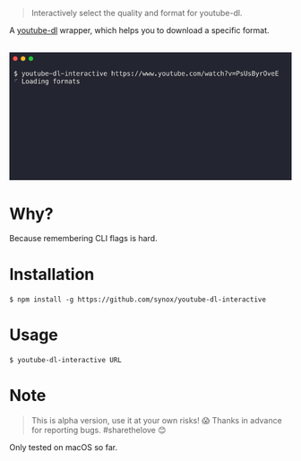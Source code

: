 > Interactively select the quality and format for youtube-dl.

A [youtube-dl](https://github.com/ytdl-org/youtube-dl) wrapper, which helps you to download a specific format. 

<div align="center">
	<br>
	<div>
		<img src="docs/demo.gif"/>
	</div>
</div>


# Why?
Because remembering CLI flags is hard.  

# Installation

    $ npm install -g https://github.com/synox/youtube-dl-interactive

# Usage

    $ youtube-dl-interactive URL

# Note 

> This is alpha version, use it at your own risks! 😱
> Thanks in advance for reporting bugs. #sharethelove 😊

Only tested on macOS so far. 
